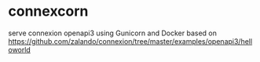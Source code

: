 # connexcorn
serve connexion openapi3 using Gunicorn and Docker
based on https://github.com/zalando/connexion/tree/master/examples/openapi3/helloworld
